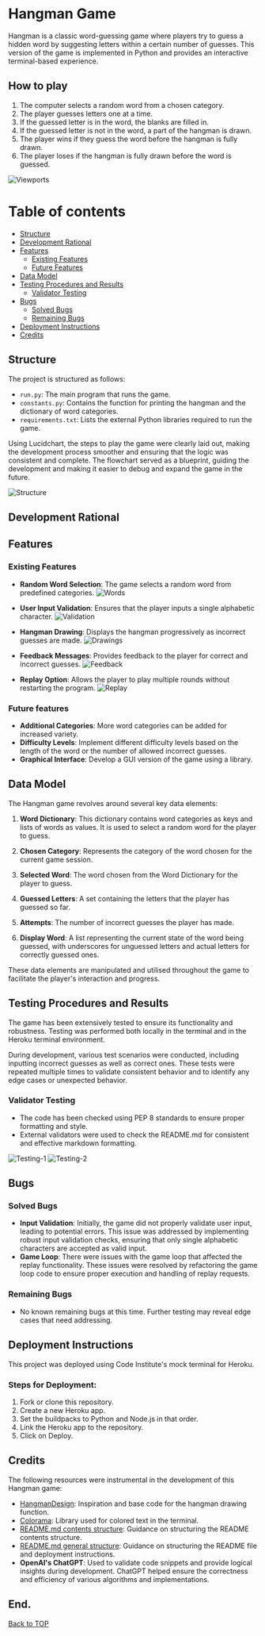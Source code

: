 # Hangman Game

Hangman is a classic word-guessing game where players try to guess a hidden word by suggesting letters within a certain number of guesses. This version of the game is implemented in Python and provides an interactive terminal-based experience.

## How to play

1. The computer selects a random word from a chosen category.
2. The player guesses letters one at a time.
3. If the guessed letter is in the word, the blanks are filled in.
4. If the guessed letter is not in the word, a part of the hangman is drawn.
5. The player wins if they guess the word before the hangman is fully drawn.
6. The player loses if the hangman is fully drawn before the word is guessed.

![Viewports](md_images/viewports.png)

# Table of contents
- [Structure](#structure)
- [Development Rational](#dev-ration)
- [Features](#features)
    - [Existing Features](existing-features)
    - [Future Features](future-features)
- [Data Model](#data-model)
- [Testing Procedures and Results](#testing)
    - [Validator Testing](#validator-testing)
- [Bugs](#bugs)
    - [Solved Bugs](#solved-bugs)
    - [Remaining Bugs](#remaining-bugs)
- [Deployment Instructions](#deployment)
- [Credits](#credits)

## Structure
The project is structured as follows:
- `run.py`: The main program that runs the game.
- `constants.py`: Contains the function for printing the hangman and the dictionary of word categories.
- `requirements.txt`: Lists the external Python libraries required to run the game.

Using Lucidchart, the steps to play the game were clearly laid out, making the development process smoother and ensuring that the logic was consistent and complete. The flowchart served as a blueprint, guiding the development and making it easier to debug and expand the game in the future.

![Structure](md_images/structure.png)

## Development Rational

## Features

### Existing Features
- **Random Word Selection**: The game selects a random word from predefined categories.
![Words](md_images/feature-1.png)

- **User Input Validation**: Ensures that the player inputs a single alphabetic character.
![Validation](md_images/feature-2.png)

- **Hangman Drawing**: Displays the hangman progressively as incorrect guesses are made.
![Drawings](md_images/feature-3.png)

- **Feedback Messages**: Provides feedback to the player for correct and incorrect guesses.
![Feedback](md_images/feature-4.png)

- **Replay Option**: Allows the player to play multiple rounds without restarting the program.
![Replay](md_images/feature-5.png)

### Future features

- **Additional Categories**: More word categories can be added for increased variety.
- **Difficulty Levels**: Implement different difficulty levels based on the length of the word or the number of allowed incorrect guesses.
- **Graphical Interface**: Develop a GUI version of the game using a library.

## Data Model

The Hangman game revolves around several key data elements:

1. **Word Dictionary**: This dictionary contains word categories as keys and lists of words as values. It is used to select a random word for the player to guess.

2. **Chosen Category**: Represents the category of the word chosen for the current game session.

3. **Selected Word**: The word chosen from the Word Dictionary for the player to guess.

4. **Guessed Letters**: A set containing the letters that the player has guessed so far.

5. **Attempts**: The number of incorrect guesses the player has made.

6. **Display Word**: A list representing the current state of the word being guessed, with underscores for unguessed letters and actual letters for correctly guessed ones.

These data elements are manipulated and utilised throughout the game to facilitate the player's interaction and progress.

## Testing Procedures and Results

The game has been extensively tested to ensure its functionality and robustness. Testing was performed both locally in the terminal and in the Heroku terminal environment.

During development, various test scenarios were conducted, including inputting incorrect guesses as well as correct ones. These tests were repeated multiple times to validate consistent behavior and to identify any edge cases or unexpected behavior.

### Validator Testing

- The code has been checked using PEP 8 standards to ensure proper formatting and style.
- External validators were used to check the README.md for consistent and effective markdown formatting.

![Testing-1](md_images/pep8-1.png)
![Testing-2](md_images/pep8-2.png)

## Bugs

### Solved Bugs

- **Input Validation**: Initially, the game did not properly validate user input, leading to potential errors. This issue was addressed by implementing robust input validation checks, ensuring that only single alphabetic characters are accepted as valid input.
- **Game Loop**: There were issues with the game loop that affected the replay functionality. These issues were resolved by refactoring the game loop code to ensure proper execution and handling of replay requests.

### Remaining Bugs

- No known remaining bugs at this time. Further testing may reveal edge cases that need addressing.

## Deployment Instructions

This project was deployed using Code Institute's mock terminal for Heroku.

### Steps for Deployment:

1. Fork or clone this repository.
2. Create a new Heroku app.
3. Set the buildpacks to Python and Node.js in that order.
4. Link the Heroku app to the repository.
5. Click on Deploy.

## Credits

The following resources were instrumental in the development of this Hangman game:

- [HangmanDesign](https://github.com/ShaunHalverson/PythonHangman/blob/main/main.py): Inspiration and base code for the hangman drawing function.
- [Colorama](https://www.geeksforgeeks.org/print-colors-python-terminal/): Library used for colored text in the terminal.
- [README.md contents structure](https://github.com/fraserivison/astronaut-quiz/blob/main/README.md): Guidance on structuring the README contents structure.
- [README.md general structure](https://learn.codeinstitute.net/courses/course-v1:CodeInstitute+PE_PAGPPF+2021_Q2/courseware/b3378fc1159e43e3b70916fdefdfae51/605f34e006594dc4ae19f5e60ec75e2e/): Guidance on structuring the README file and deployment instructions.
- **OpenAI's ChatGPT**: Used to validate code snippets and provide logical insights during development. ChatGPT helped ensure the correctness and efficiency of various algorithms and implementations.

## End.

[Back to TOP](#table-of-contents)
